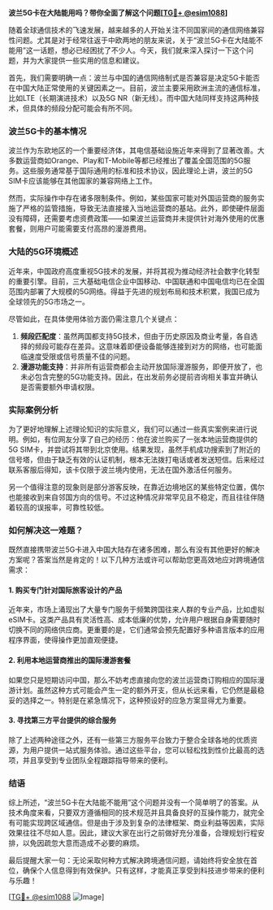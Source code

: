 **波兰5G卡在大陆能用吗？带你全面了解这个问题[[TG💪+ @esim1088](https://t.me/s/esim1088)]**

随着全球通信技术的飞速发展，越来越多的人开始关注不同国家间的通信网络兼容性问题。尤其是对于经常往返于中欧两地的朋友来说，关于“波兰5G卡在大陆能不能用”这一话题，想必已经困扰了不少人。今天，我们就来深入探讨一下这个问题，并为大家提供一些实用的信息和建议。

首先，我们需要明确一点：波兰与中国的通信网络制式是否兼容是决定5G卡能否在中国大陆正常使用的关键因素之一。目前，波兰主要采用欧洲主流的通信标准，比如LTE（长期演进技术）以及5G NR（新无线）。而中国大陆同样支持这两种技术，但具体的频段分配可能会有所不同。

### 波兰5G卡的基本情况

波兰作为东欧地区的一个重要经济体，其电信基础设施近年来得到了显著改善。大多数运营商如Orange、Play和T-Mobile等都已经推出了覆盖全国范围的5G服务。这些服务通常基于国际通用的标准和技术协议，因此理论上讲，波兰的5G SIM卡应该能够在其他国家的兼容网络上工作。

然而，实际操作中存在诸多限制条件。例如，某些国家可能对外国运营商的服务实施了严格的监管措施，导致无法直接接入当地运营商的基站。此外，即使硬件层面没有障碍，还需要考虑资费政策——如果波兰运营商并未提供针对海外使用的优惠套餐，则用户可能需要支付高昂的漫游费用。

### 大陆的5G环境概述

近年来，中国政府高度重视5G技术的发展，并将其视为推动经济社会数字化转型的重要引擎。目前，三大基础电信企业中国移动、中国联通和中国电信均已在全国范围内部署了大规模的5G网络。得益于先进的规划布局和技术积累，我国已成为全球领先的5G市场之一。

尽管如此，在具体使用体验方面仍需注意几个关键点：
1. **频段匹配度**：虽然两国都支持5G技术，但由于历史原因及商业考量，各自选择的频段可能存在差异。这意味着即便设备能够连接到对方的网络，也可能面临速度受限或信号质量不佳的问题。
2. **漫游功能支持**：并非所有运营商都会主动开放国际漫游服务，即便开放了，也未必包含完整的5G功能支持。因此，在出发前务必提前咨询相关事宜并确认是否需要额外申请权限。

### 实际案例分析

为了更好地理解上述理论知识的实际意义，我们可以通过一些真实案例来进行说明。例如，有位网友分享了自己的经历：他在波兰购买了一张本地运营商提供的5G SIM卡，并尝试将其带到北京使用。结果发现，虽然手机成功搜索到了附近的信号塔，但由于缺乏有效的认证机制，根本无法拨打电话或者发送短信。后来经过联系客服后得知，该卡仅限于波兰境内使用，无法在国外激活任何服务。

另一个值得注意的现象则是部分游客反映，在靠近边境地区的某些特定位置，偶尔也能接收到来自邻国方向的信号。不过这种情况非常罕见且不稳定，而且往往伴随着较高的误报率，可靠性较低。

### 如何解决这一难题？

既然直接携带波兰5G卡进入中国大陆存在诸多困难，那么有没有其他更好的解决方案呢？答案当然是肯定的！以下几种方法或许可以帮助您更高效地应对跨境通信需求：

#### 1. 购买专门针对国际旅客设计的产品
近年来，市场上涌现出了大量专门服务于频繁跨国往来人群的专业产品，比如虚拟eSIM卡。这类产品具有灵活性高、成本低廉的优势，允许用户根据自身需要随时切换不同的网络供应商。更重要的是，它们通常会预先配置好多种语言版本的应用程序界面，使得操作更加直观便捷。

#### 2. 利用本地运营商推出的国际漫游套餐
如果您只是短期访问中国，那么不妨考虑直接向您的波兰运营商订购相应的国际漫游计划。虽然这种方式可能会产生一定的额外开支，但从长远来看，它仍然是最稳妥的选择之一。特别是在紧急情况下，这种预设好的应急方案显得尤为重要。

#### 3. 寻找第三方平台提供的综合服务
除了上述两种途径之外，还有一些第三方服务平台致力于整合全球各地的优质资源，为用户提供一站式服务体验。通过这些平台，您可以轻松找到性价比最高的选项，并且享受到专业团队全程跟踪指导带来的便利。

### 结语

综上所述，“波兰5G卡在大陆能不能用”这个问题并没有一个简单明了的答案。从技术角度来看，只要双方遵循相同的技术规范并且具备良好的互操作能力，就完全有可能实现跨区域通信。但是由于涉及到复杂的法律框架、商业利益等因素，实际效果往往不尽如人意。因此，建议大家在出行之前做好充分准备，合理规划行程安排，以免因疏忽大意而造成不必要的麻烦。

最后提醒大家一句：无论采取何种方式解决跨境通信问题，请始终将安全放在首位，确保个人信息得到有效保护。只有这样，才能真正享受到科技进步带来的便利与乐趣！

[[TG💪+ @esim1088](https://t.me/s/esim1088) ![Image](https://i.postimg.cc/4NQfJmqS/Snipaste-2025-05-13-00-14-12.png)]